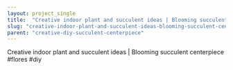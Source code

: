 ```yaml
---
layout: project_single
title:  "Creative indoor plant and succulent ideas | Blooming succulent centerpiece #flores #diy"
slug: "creative-indoor-plant-and-succulent-ideas-blooming-succulent-centerpiece-flores-diy"
parent: "creative-diy-succulent-centerpiece"
---
```

Creative indoor plant and succulent ideas | Blooming succulent centerpiece #flores #diy
